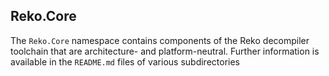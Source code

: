 ## Reko.Core

The `Reko.Core` namespace contains components of the Reko decompiler toolchain that are architecture- and platform-neutral. Further information is available in the `README.md` files of various subdirectories